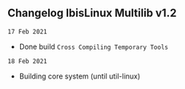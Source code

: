 ## Changelog IbisLinux Multilib v1.2

`17 Feb 2021`
 - Done build `Cross Compiling Temporary Tools`

`18 Feb 2021`
 - Building core system (until util-linux)
